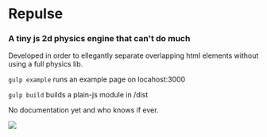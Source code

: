 # Repulse
### A tiny js 2d physics engine that can't do much

Developed in order to ellegantly separate overlapping html elements without using a full physics lib.

`gulp example` runs an example page on locahost:3000

`gulp build` builds a plain-js module in /dist

No documentation yet and who knows if ever.

![](http://i68.tinypic.com/t6rq00.jpg)
